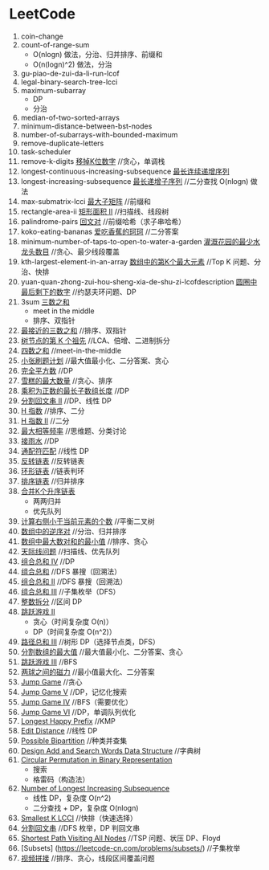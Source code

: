# LeetCode
1. coin-change
1. count-of-range-sum
    - O(nlogn) 做法，分治、归并排序、前缀和
    - O(n(logn)^2) 做法，分治
1. gu-piao-de-zui-da-li-run-lcof
1. legal-binary-search-tree-lcci
1. maximum-subarray
    - DP
    - 分治
1. median-of-two-sorted-arrays
1. minimum-distance-between-bst-nodes
1. number-of-subarrays-with-bounded-maximum
1. remove-duplicate-letters
1. task-scheduler
1. remove-k-digits [移掉K位数字](https://leetcode-cn.com/problems/remove-k-digits/) //贪心，单调栈
1. longest-continuous-increasing-subsequence [最长连续递增序列](https://leetcode-cn.com/problems/longest-continuous-increasing-subsequence/)
1. longest-increasing-subsequence [最长递增子序列](https://leetcode-cn.com/problems/longest-increasing-subsequence/) //二分查找 O(nlogn) 做法
1. max-submatrix-lcci [最大子矩阵](https://leetcode-cn.com/problems/max-submatrix-lcci/) //前缀和
1. rectangle-area-ii [矩形面积 II](https://leetcode-cn.com/classic/problems/rectangle-area-ii/description/) //扫描线、线段树
1. palindrome-pairs [回文对](https://leetcode-cn.com/classic/problems/palindrome-pairs/description/) //前缀哈希（求子串哈希）
1. koko-eating-bananas [爱吃香蕉的珂珂](https://leetcode-cn.com/problems/koko-eating-bananas/) //二分答案
1. minimum-number-of-taps-to-open-to-water-a-garden [灌溉花园的最少水龙头数目](https://leetcode-cn.com/classic/problems/minimum-number-of-taps-to-open-to-water-a-garden/description/) //贪心、最少线段覆盖
1. kth-largest-element-in-an-array [数组中的第K个最大元素](https://leetcode-cn.com/problems/kth-largest-element-in-an-array) //Top K 问题、分治、快排
1. yuan-quan-zhong-zui-hou-sheng-xia-de-shu-zi-lcofdescription [圆圈中最后剩下的数字](https://leetcode-cn.com/classic/problems/yuan-quan-zhong-zui-hou-sheng-xia-de-shu-zi-lcof/description/) //约瑟夫环问题、DP
1. 3sum [三数之和](https://leetcode-cn.com/problems/3sum/)
    - meet in the middle
    - 排序、双指针
1. [最接近的三数之和](https://leetcode-cn.com/classic/problems/3sum-closest/description/) //排序、双指针
1. [树节点的第 K 个祖先](https://leetcode-cn.com/classic/problems/kth-ancestor-of-a-tree-node/description/) //LCA、倍增、二进制拆分
1. [四数之和](https://leetcode-cn.com/problems/4sum/) //meet-in-the-middle
1. [小张刷题计划](https://leetcode-cn.com/classic/problems/xiao-zhang-shua-ti-ji-hua/description/) //最大值最小化、二分答案、贪心
1. [完全平方数](https://leetcode-cn.com/problems/perfect-squares/) //DP
1. [雪糕的最大数量](https://leetcode-cn.com/classic/problems/maximum-ice-cream-bars/description/) //贪心、排序
1. [乘积为正数的最长子数组长度](https://leetcode-cn.com/problems/maximum-length-of-subarray-with-positive-product/) //DP
1. [分割回文串 II](https://leetcode-cn.com/problems/palindrome-partitioning-ii/) //DP、线性 DP
1. [H 指数](https://leetcode-cn.com/problems/h-index/) //排序、二分
1. [H 指数 II](https://leetcode-cn.com/problems/h-index-ii/) //二分
1. [最大相等频率](https://leetcode-cn.com/problems/maximum-equal-frequency/) //思维题、分类讨论
1. [接雨水](https://leetcode-cn.com/problems/trapping-rain-water/) //DP
1. [通配符匹配](https://leetcode-cn.com/problems/wildcard-matching/) //线性 DP
1. [反转链表](https://leetcode-cn.com/problems/reverse-linked-list/) //反转链表
1. [环形链表](https://leetcode-cn.com/problems/linked-list-cycle/) //链表判环
1. [排序链表](https://leetcode-cn.com/problems/sort-list/) //归并排序
1. [合并K个升序链表](https://leetcode-cn.com/problems/merge-k-sorted-lists/)
    - 两两归并
    - 优先队列
1. [计算右侧小于当前元素的个数](https://leetcode-cn.com/problems/count-of-smaller-numbers-after-self/) //平衡二叉树
1. [数组中的逆序对](https://leetcode-cn.com/problems/shu-zu-zhong-de-ni-xu-dui-lcof/) //分治、归并排序
1. [数组中最大数对和的最小值](https://leetcode-cn.com/problems/minimize-maximum-pair-sum-in-array/) //排序、贪心
1. [天际线问题](https://leetcode-cn.com/problems/the-skyline-problem/) //扫描线、优先队列
1. [组合总和 Ⅳ](https://leetcode-cn.com/problems/combination-sum-iv/) //DP
1. [组合总和](https://leetcode-cn.com/problems/combination-sum/) //DFS 暴搜（回溯法）
1. [组合总和 II](https://leetcode-cn.com/problems/combination-sum-ii/) //DFS 暴搜（回溯法）
1. [组合总和 III](https://leetcode-cn.com/problems/combination-sum-iii/) //子集枚举（DFS）
1. [整数拆分](https://leetcode-cn.com/problems/integer-break/) //区间 DP
1. [跳跃游戏 II](https://leetcode-cn.com/problems/jump-game-ii/)
    - 贪心（时间复杂度 O(n)）
    - DP（时间复杂度 O(n^2)）
1. [路径总和 III](https://leetcode-cn.com/problems/path-sum-iii/) //树形 DP（选择节点类，DFS）
1. [分割数组的最大值](https://leetcode-cn.com/problems/split-array-largest-sum/) //最大值最小化、二分答案、贪心
1. [跳跃游戏 III](https://leetcode-cn.com/problems/jump-game-iii/) //BFS
1. [两球之间的磁力](https://leetcode-cn.com/problems/magnetic-force-between-two-balls/) //最小值最大化、二分答案
1. [Jump Game](https://leetcode-cn.com/problems/jump-game/) //贪心
1. [Jump Game V](https://leetcode-cn.com/problems/jump-game-v/) //DP，记忆化搜索
1. [Jump Game IV](https://leetcode-cn.com/problems/jump-game-iv/) //BFS（需要优化）
1. [Jump Game VI](https://leetcode-cn.com/problems/jump-game-vi/) //DP，单调队列优化
1. [Longest Happy Prefix](https://leetcode-cn.com/problems/longest-happy-prefix/) //KMP
1. [Edit Distance](https://leetcode-cn.com/problems/edit-distance/) //线性 DP
1. [Possible Bipartition](https://leetcode-cn.com/problems/possible-bipartition/) //种类并查集
1. [Design Add and Search Words Data Structure](https://leetcode-cn.com/problems/design-add-and-search-words-data-structure/) //字典树
1. [Circular Permutation in Binary Representation](https://leetcode-cn.com/problems/circular-permutation-in-binary-representation/)
    - 搜索
    - 格雷码（构造法）
1. [Number of Longest Increasing Subsequence](https://leetcode-cn.com/problems/number-of-longest-increasing-subsequence/)
    - 线性 DP，复杂度 O(n^2)
    - 二分查找 + DP，复杂度 O(nlogn)
1. [Smallest K LCCI](https://leetcode-cn.com/problems/smallest-k-lcci/) //快排（快速选择）
1. [分割回文串](https://leetcode-cn.com/problems/palindrome-partitioning/) //DFS 枚举，DP 判回文串
1. [Shortest Path Visiting All Nodes](https://leetcode-cn.com/problems/shortest-path-visiting-all-nodes/) //TSP 问题、状压 DP、Floyd
1. [Subsets] (https://leetcode-cn.com/problems/subsets/) //子集枚举
1. [视频拼接](https://leetcode-cn.com/problems/video-stitching/) //排序、贪心，线段区间覆盖问题
